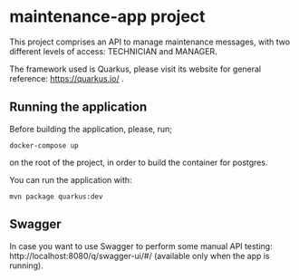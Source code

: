 # maintenance-app project

This project comprises an API to manage maintenance messages, with two different levels of access: TECHNICIAN and 
MANAGER.

The framework used is Quarkus, please visit its website for general reference: https://quarkus.io/ .

## Running the application

Before building the application, please, run;
```shell script
docker-compose up
```
on the root of the project, in order to build the container for postgres. 

You can run the application with:
```shell script
mvn package quarkus:dev
```


## Swagger 
In case you want to use Swagger to perform some manual API testing: http://localhost:8080/q/swagger-ui/#/ (available 
only when the app is running). 



